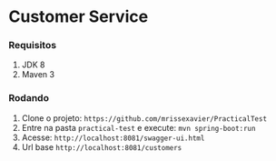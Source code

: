 # Customer Service

### Requisitos

1. JDK 8
1. Maven 3

### Rodando

1. Clone o projeto: `https://github.com/mrissexavier/PracticalTest`
1. Entre na pasta `practical-test` e execute: `mvn spring-boot:run`
1. Acesse: `http://localhost:8081/swagger-ui.html`
1. Url base `http://localhost:8081/customers`



